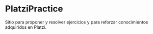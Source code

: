 # PlatziPractice
Sitio para proponer y resolver ejercicios y para reforzar conocimientos adquiridos en Platzi.
